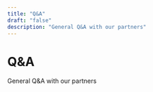 ```yaml
---
title: "Q&A"
draft: "false"
description: "General Q&A with our partners"
---
```


# Q&A

General Q&A with our partners
